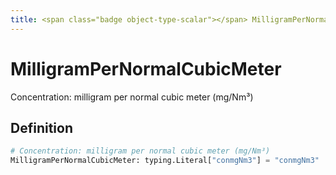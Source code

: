 ```yaml
---
title: <span class="badge object-type-scalar"></span> MilligramPerNormalCubicMeter
---
```

# <span class="badge object-type-scalar"></span> MilligramPerNormalCubicMeter

Concentration: milligram per normal cubic meter (mg/Nm³)

## Definition

```python
# Concentration: milligram per normal cubic meter (mg/Nm³)
MilligramPerNormalCubicMeter: typing.Literal["conmgNm3"] = "conmgNm3"
```
